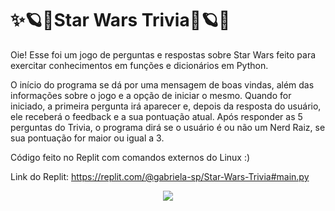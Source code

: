 # ✨🪐💫Star Wars Trivia💫🪐✨
Oie! Esse foi um jogo de perguntas e respostas sobre Star Wars feito para exercitar conhecimentos em funções e dicionários em Python.

O início do programa se dá por uma mensagem de boas vindas, além das informações sobre o jogo e a opção de iniciar o mesmo. Quando for iniciado, a primeira pergunta irá aparecer e, depois da resposta do usuário, ele receberá o feedback e a sua pontuação atual. Após responder as 5 perguntas do Trivia, o programa dirá se o usuário é ou não um Nerd Raiz, se sua pontuação for maior ou igual a 3.

Código feito no Replit com comandos externos do Linux :)

Link do Replit: https://replit.com/@gabriela-sp/Star-Wars-Trivia#main.py

<div align="center">
  <img src="https://user-images.githubusercontent.com/120505949/208312736-076c3da7-97ca-4064-8005-847be66fd789.png">
</div>
